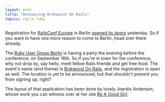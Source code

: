 ```yaml
---
layout: post
title: "Announcing Bratwurst On Rails"
topics: rails ruby
---
```

Registration for <a href="http://www.railsconfeurope.com/">RailsConf Europe</a> in Berlin <a href="http://www.railsconfeurope.com/pub/w/61/register.html">opened its doors</a> yesterday. So if you want to have one more reason to come to Berlin, head over there already.

The <a href="http://www.rug-b.com/">Ruby User Group Berlin</a> is having a party the evening before the conference, on September 16th. So if you're in town for the conference, why not drop by, say hello, meet fellow Rails friends and get free food. The event's name (and theme) is <a href="http://www.bratwurst-on-rails.com/">Bratwurst On Rails</a>, and the registration is open as well. The location is yet to be announced, but that shouldn't prevent you from signing up, right?

The layout of that application has been done by lovely Joerdis Anderson, whose work you can witness over at her site <a href="http://www.beagoodgirl.net/">Be A Good Girl</a>.